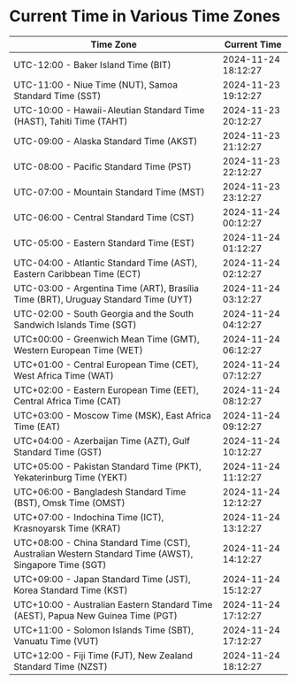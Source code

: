 # Current Time in Various Time Zones

| Time Zone | Current Time |
|-----------|--------------|
| UTC-12:00 - Baker Island Time (BIT) | 2024-11-24 18:12:27 |
| UTC-11:00 - Niue Time (NUT), Samoa Standard Time (SST) | 2024-11-23 19:12:27 |
| UTC-10:00 - Hawaii-Aleutian Standard Time (HAST), Tahiti Time (TAHT) | 2024-11-23 20:12:27 |
| UTC-09:00 - Alaska Standard Time (AKST) | 2024-11-23 21:12:27 |
| UTC-08:00 - Pacific Standard Time (PST) | 2024-11-23 22:12:27 |
| UTC-07:00 - Mountain Standard Time (MST) | 2024-11-23 23:12:27 |
| UTC-06:00 - Central Standard Time (CST) | 2024-11-24 00:12:27 |
| UTC-05:00 - Eastern Standard Time (EST) | 2024-11-24 01:12:27 |
| UTC-04:00 - Atlantic Standard Time (AST), Eastern Caribbean Time (ECT) | 2024-11-24 02:12:27 |
| UTC-03:00 - Argentina Time (ART), Brasília Time (BRT), Uruguay Standard Time (UYT) | 2024-11-24 03:12:27 |
| UTC-02:00 - South Georgia and the South Sandwich Islands Time (SGT) | 2024-11-24 04:12:27 |
| UTC±00:00 - Greenwich Mean Time (GMT), Western European Time (WET) | 2024-11-24 06:12:27 |
| UTC+01:00 - Central European Time (CET), West Africa Time (WAT) | 2024-11-24 07:12:27 |
| UTC+02:00 - Eastern European Time (EET), Central Africa Time (CAT) | 2024-11-24 08:12:27 |
| UTC+03:00 - Moscow Time (MSK), East Africa Time (EAT) | 2024-11-24 09:12:27 |
| UTC+04:00 - Azerbaijan Time (AZT), Gulf Standard Time (GST) | 2024-11-24 10:12:27 |
| UTC+05:00 - Pakistan Standard Time (PKT), Yekaterinburg Time (YEKT) | 2024-11-24 11:12:27 |
| UTC+06:00 - Bangladesh Standard Time (BST), Omsk Time (OMST) | 2024-11-24 12:12:27 |
| UTC+07:00 - Indochina Time (ICT), Krasnoyarsk Time (KRAT) | 2024-11-24 13:12:27 |
| UTC+08:00 - China Standard Time (CST), Australian Western Standard Time (AWST), Singapore Time (SGT) | 2024-11-24 14:12:27 |
| UTC+09:00 - Japan Standard Time (JST), Korea Standard Time (KST) | 2024-11-24 15:12:27 |
| UTC+10:00 - Australian Eastern Standard Time (AEST), Papua New Guinea Time (PGT) | 2024-11-24 17:12:27 |
| UTC+11:00 - Solomon Islands Time (SBT), Vanuatu Time (VUT) | 2024-11-24 17:12:27 |
| UTC+12:00 - Fiji Time (FJT), New Zealand Standard Time (NZST) | 2024-11-24 18:12:27 |
